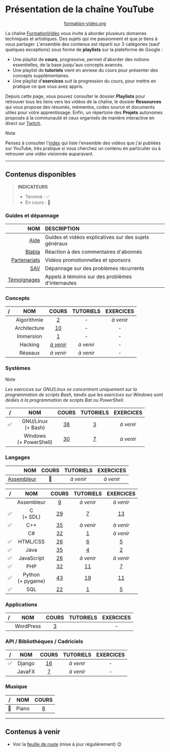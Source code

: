 # Présentation de la chaîne YouTube

<p align="center">
	<img src="https://formation-video.org/public/img/logo.png" alt=""><br>
	<a href="https://formation-video.org">formation-video.org</a>
</p>

La chaîne [FormationVidéo](https://www.youtube.com/formationvideo8) vous invite à aborder plusieurs domaines techniques et artistiques. Des sujets qui me passionnent et que je tiens à vous partager. L'ensemble des contenus est réparti sur 3 catégories (sauf quelques exceptions) sous forme de **playlists** sur la plateforme de Google :

+ Une playlist de **cours**, progressive, permet d'aborder des notions essentielles, de la base jusqu'aux concepts avancés.
+ Une playlist de **tutoriels** vient en annexe du cours pour présenter des concepts supplémentaires.
+ Une playlist d'**exercices** suit la progression du cours, pour mettre en pratique ce que vous avez appris.

Depuis cette page, vous pouvez consulter le dossier **Playlists** pour retrouver tous les liens vers les vidéos de la chaîne, le dossier **Ressources** qui vous propose des résumés, mémentos, codes source et documents utiles pour votre apprentissage. Enfin, un répertoire des **Projets** autonomes proposés à la communauté et ceux organisés de manière interactive en direct sur [Twitch](https://www.twitch.tv/jachampagne).

> [!NOTE]
> Pensez à consulter l'[index](https://github.com/jasonchampagne/FormationVideo/blob/master/Index.md) qui liste l'ensemble des vidéos que j'ai publiées sur YouTube, très pratique si vous cherchez un contenu en particulier ou à retrouver une vidéo visionnée auparavant.

---

## Contenus disponibles

> **INDICATEURS**
> + Terminé : ✅
> + En cours : 🔁

### Guides et dépannage

|NOM|DESCRIPTION|
|--:|:--|
|[Aide](Playlists/aide.md)|Guides et vidéos explicatives sur des sujets généraux|
|[Blabla](Playlists/blabla.md)|Réaction à des commentaires d'abonnés|
|[Partenariats](Playlists/partenariats.md)|Vidéos promotionnelles et sponsors|
|[SAV](Playlists/sav.md)|Dépannage sur des problèmes récurrents|
|[Témoignages](Playlists/temoignages.md)|Appels à témoins sur des problèmes d'internautes|

### Concepts

|/|NOM|COURS|TUTORIELS|EXERCICES|
|:--:|:--:|:--:|:--:|:--:|
||Algorithmie|[2](Playlists/algorithmie-cours.md)|-|_à venir_|
||Architecture|[10](Playlists/architecture.md)|-|-|
||Immersion|[1](Playlists/immersion.md)|-|-|
||Hacking|[_à venir_](https://jasonchampagne.fr/static/faq-youtube.html)|_à venir_|-|
||Réseaux|_à venir_|_à venir_|-|

### Systèmes

> [!NOTE]
> _Les exercices sur GNU/Linux se concentrent uniquement sur la programmation de scripts Bash, tandis que les exercices sur Windows sont dédiés à la programmation de scripts Bat ou PowerShell._

|/|NOM|COURS|TUTORIELS|EXERCICES|
|:--:|:--:|:--:|:--:|:--:|
|✅|GNU/Linux<br>(+ Bash)|[38](Playlists/gnu-linux-cours.md)|[3](Playlists/gnu-linux-tutoriels.md)|_à venir_|
||Windows<br>(+ PowerShell)|[30](Playlists/windows-cours.md)|[7](Playlists/windows-tutoriels.md)|_à venir_|

### Langages

|NOM|COURS|TUTORIELS|EXERCICES|
|--:|:--:|:--:|:--:|
|[Assembleur](Playlists/assembleur.md)|🔁|_à venir_|_à venir_|

|/|NOM|COURS|TUTORIELS|EXERCICES|
|:--:|:--:|:--:|:--:|:--:|
||Assembleur|[9](Playlists/assembleur-cours.md)|_à venir_|_à venir_|
|✅|C<br>(+ SDL)|[29](Playlists/c-cours.md)|[7](Playlists/c-tutoriels.md)|[13](Playlists/c-exercices.md)|
|✅|C++|[35](Playlists/cpp-cours.md)|_à venir_|_à venir_|
||C#|[32](Playlists/csharp-cours.md)|[1](Playlists/csharp-tutoriels.md)|_à venir_|
|✅|HTML/CSS|[26](Playlists/html-css-cours.md)|[6](Playlists/html-css-tutoriels.md)|[5](Playlists/html-css-exercices.md)|
|✅|Java|[35](Playlists/java-cours.md)|[4](Playlists/java-tutoriels.md)|[2](Playlists/java-exercices.md)|
|✅|JavaScript|[26](Playlists/javascript-cours.md)|_à venir_|_à venir_|
|✅|PHP|[32](Playlists/php-cours.md)|[11](Playlists/php-tutoriels.md)|[7](Playlists/php-exercices.md)|
|✅|Python<br>(+ pygame)|[43](Playlists/python-cours.md)|[19](Playlists/python-tutoriels.md)|[11](Playlists/python-exercices.md)|
|✅|SQL|[22](Playlists/sql-cours.md)|[1](Playlists/sql-tutoriels.md)|[5](Playlists/sql-exercices.md)|

### Applications

|/|NOM|COURS|TUTORIELS|EXERCICES|
|:--:|:--:|:--:|:--:|:--:|
||WordPress|[3](Playlists/wordpress-cours.md)||-|

### API / Bibliothèques / Cadriciels

|/|NOM|COURS|TUTORIELS|EXERCICES|
|:--:|:--:|:--:|:--:|:--:|
|✅|Django|[16](Playlists/django-cours.md)|_à venir_|-|
||JavaFX|[7](Playlists/javafx-cours.md)|_à venir_|-|

### Musique

|/|NOM|COURS|
|:--:|:--:|:--:|
|🔁|Piano|[8](Playlists/piano-cours.md)|

---

## Contenus à venir

+ Voir la [feuille de route](https://jasonchampagne.fr/annonces) (mise à jour régulièrement) 😉
